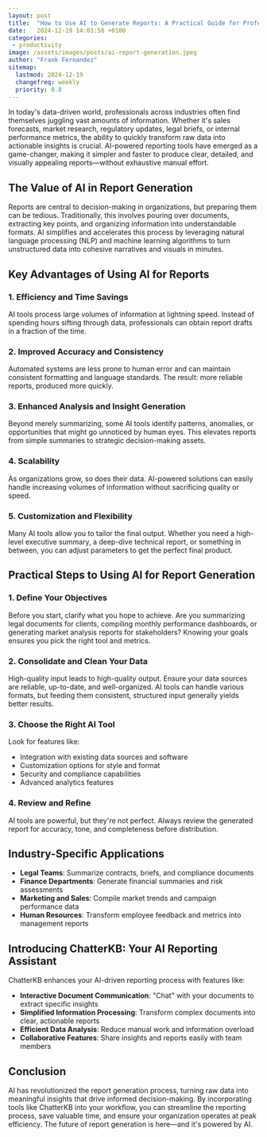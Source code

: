 ```yaml
---
layout: post
title:  "How to Use AI to Generate Reports: A Practical Guide for Professionals"
date:   2024-12-19 14:01:58 +0100
categories: 
 - productivity
image: /assets/images/posts/ai-report-generation.jpeg
author: "Frank Fernandez"
sitemap:
  lastmod: 2024-12-19
  changefreq: weekly
  priority: 0.8
---
```

In today's data-driven world, professionals across industries often find themselves juggling vast amounts of information. Whether it's sales forecasts, market research, regulatory updates, legal briefs, or internal performance metrics, the ability to quickly transform raw data into actionable insights is crucial. AI-powered reporting tools have emerged as a game-changer, making it simpler and faster to produce clear, detailed, and visually appealing reports—without exhaustive manual effort.

## The Value of AI in Report Generation

Reports are central to decision-making in organizations, but preparing them can be tedious. Traditionally, this involves pouring over documents, extracting key points, and organizing information into understandable formats. AI simplifies and accelerates this process by leveraging natural language processing (NLP) and machine learning algorithms to turn unstructured data into cohesive narratives and visuals in minutes.

## Key Advantages of Using AI for Reports

### 1. Efficiency and Time Savings
AI tools process large volumes of information at lightning speed. Instead of spending hours sifting through data, professionals can obtain report drafts in a fraction of the time.

### 2. Improved Accuracy and Consistency
Automated systems are less prone to human error and can maintain consistent formatting and language standards. The result: more reliable reports, produced more quickly.

### 3. Enhanced Analysis and Insight Generation
Beyond merely summarizing, some AI tools identify patterns, anomalies, or opportunities that might go unnoticed by human eyes. This elevates reports from simple summaries to strategic decision-making assets.

### 4. Scalability
As organizations grow, so does their data. AI-powered solutions can easily handle increasing volumes of information without sacrificing quality or speed.

### 5. Customization and Flexibility
Many AI tools allow you to tailor the final output. Whether you need a high-level executive summary, a deep-dive technical report, or something in between, you can adjust parameters to get the perfect final product.

## Practical Steps to Using AI for Report Generation

### 1. Define Your Objectives
Before you start, clarify what you hope to achieve. Are you summarizing legal documents for clients, compiling monthly performance dashboards, or generating market analysis reports for stakeholders? Knowing your goals ensures you pick the right tool and metrics.

### 2. Consolidate and Clean Your Data
High-quality input leads to high-quality output. Ensure your data sources are reliable, up-to-date, and well-organized. AI tools can handle various formats, but feeding them consistent, structured input generally yields better results.

### 3. Choose the Right AI Tool
Look for features like:
- Integration with existing data sources and software
- Customization options for style and format
- Security and compliance capabilities
- Advanced analytics features

### 4. Review and Refine
AI tools are powerful, but they're not perfect. Always review the generated report for accuracy, tone, and completeness before distribution.

## Industry-Specific Applications

- **Legal Teams**: Summarize contracts, briefs, and compliance documents
- **Finance Departments**: Generate financial summaries and risk assessments
- **Marketing and Sales**: Compile market trends and campaign performance data
- **Human Resources**: Transform employee feedback and metrics into management reports

## Introducing ChatterKB: Your AI Reporting Assistant

ChatterKB enhances your AI-driven reporting process with features like:

- **Interactive Document Communication**: "Chat" with your documents to extract specific insights
- **Simplified Information Processing**: Transform complex documents into clear, actionable reports
- **Efficient Data Analysis**: Reduce manual work and information overload
- **Collaborative Features**: Share insights and reports easily with team members

## Conclusion

AI has revolutionized the report generation process, turning raw data into meaningful insights that drive informed decision-making. By incorporating tools like ChatterKB into your workflow, you can streamline the reporting process, save valuable time, and ensure your organization operates at peak efficiency. The future of report generation is here—and it's powered by AI. 